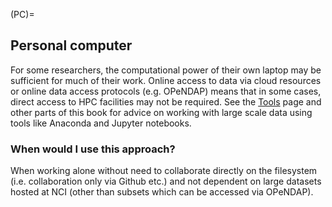 (PC)=
## Personal computer

For some researchers, the computational power of their own laptop may be sufficient for much of their work. Online access to data via cloud resources or online data access protocols (e.g. OPeNDAP) means that in some cases, direct access to HPC facilities may not be required. See the [Tools](https://acdguide.github.io/BigData/different_tools.html) page and other parts of this book for advice on working with large scale data using tools like Anaconda and Jupyter notebooks.

### When would I use this approach?

When working alone without need to collaborate directly on the filesystem (i.e. collaboration only via Github etc.) and not dependent on large datasets hosted at NCI (other than subsets which can be accessed via OPeNDAP).